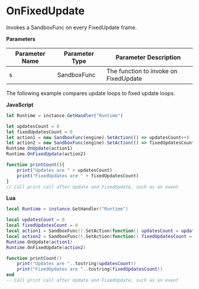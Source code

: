# OnFixedUpdate

Invokes a SandboxFunc on every FixedUpdate frame.

**Parameters**

Parameter Name | Parameter Type | Parameter Description
--- | --- | ---
s | SandboxFunc | The function to invoke on FixedUpdate

The following example compares update loops to fixed update loops.

**JavaScript**
```js
let Runtime = instance.GetHandler("Runtime")

let updatesCount = 0
let fixedUpdatesCount = 0
let action1 = new SandboxFunc(engine).SetAction(() => updatesCount++)
let action2 = new SandboxFunc(engine).SetAction(() => fixedUpdatesCount++)
Runtime.OnUpdate(action1)
Runtime.OnFixedUpdate(action2)

function printCount(){
    print("Updates are " + updatesCount)
    print("FixedUpdates are " + fixedUpdatesCount)
}
// Call print call after Update and FixedUpdate, such as an event
```

**Lua**
```lua
local Runtime = instance.GetHandler("Runtime")

local updatesCount = 0
local fixedUpdatesCount = 0
local action1 = SandboxFunc().SetAction(function() updatesCount = updatesCount + 1 end)
local action2 = SandboxFunc().SetAction(function() fixedUpdatesCount = fixedUpdatesCount + 1 end)
Runtime.OnUpdate(action1)
Runtime.OnFixedUpdate(action2)

function printCount()
    print("Updates are "..tostring(updatesCount))
    print("FixedUpdates are "..tostring(fixedUpdatesCount))
end
-- Call print call after Update and FixedUpdate, such as an event
```